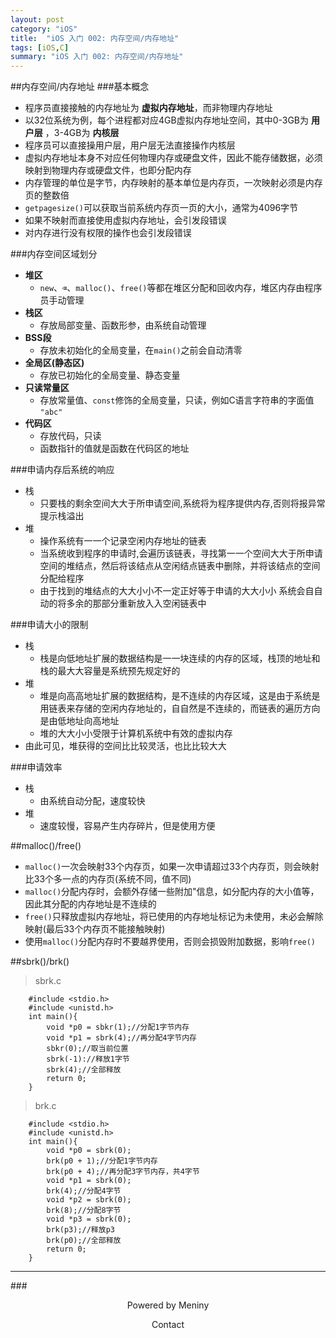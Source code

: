 ```yaml
---
layout: post
category: "iOS"
title:  "iOS 入门 002: 内存空间/内存地址"
tags: [iOS,C]
summary: "iOS 入门 002: 内存空间/内存地址"
---
```

##内存空间/内存地址
###基本概念
* 程序员直接接触的内存地址为 __虚拟内存地址__，而非物理内存地址  
* 以32位系统为例，每个进程都对应4GB虚拟内存地址空间，其中0-3GB为 __用户层__ ，3-4GB为 __内核层__  
* 程序员可以直接操用户层，用户层无法直接操作内核层  
* 虚拟内存地址本身不对应任何物理内存或硬盘文件，因此不能存储数据，必须映射到物理内存或硬盘文件，也即分配内存  
* 内存管理的单位是字节，内存映射的基本单位是内存页，一次映射必须是内存页的整数倍  
* `getpagesize()`可以获取当前系统内存页一页的大小，通常为4096字节  
* 如果不映射而直接使用虚拟内存地址，会引发段错误  
* 对内存进行没有权限的操作也会引发段错误  

###内存空间区域划分
* __堆区__  
	* `new`、`⌫`、`malloc()`、`free()`等都在堆区分配和回收内存，堆区内存由程序员手动管理  
* __栈区__  
	* 存放局部变量、函数形参，由系统自动管理  
* __BSS段__  
	* 存放未初始化的全局变量，在`main()`之前会自动清零  
* __全局区(静态区)__  
	* 存放已初始化的全局变量、静态变量  
* __只读常量区__  
	* 存放常量值、`const`修饰的全局变量，只读，例如C语言字符串的字面值  `"abc"`  
* __代码区__  
	* 存放代码，只读  
	* 函数指针的值就是函数在代码区的地址  

###申请内存后系统的响应
* 栈  
	* 只要栈的剩余空间⼤大于所申请空间,系统将为程序提供内存,否则将报异常提⽰栈溢出  * 堆  	* 操作系统有⼀一个记录空闲内存地址的链表  	* 当系统收到程序的申请时,会遍历该链表，寻找第⼀一个空间⼤大于所申请空间的堆结点，然后将该结点从空闲结点链表中删除，并将该结点的空间分配给程序  	* 由于找到的堆结点的⼤大⼩小不⼀定正好等于申请的⼤大⼩小 系统会⾃自动的将多余的那部分重新放⼊入空闲链表中  

###申请大小的限制
* 栈  
	* 栈是向低地址扩展的数据结构是⼀一块连续的内存的区域，栈顶的地址和栈的最⼤大容量是系统预先规定好的  
* 堆  
	* 堆是向⾼高地址扩展的数据结构，是不连续的内存区域，这是由于系统是用链表来存储的空闲内存地址的，⾃自然是不连续的，⽽链表的遍历⽅向是由低地址向⾼地址  
	* 堆的⼤大⼩小受限于计算机系统中有效的虚拟内存  
* 由此可见，堆获得的空间⽐比较灵活，也⽐比较⼤大  

###申请效率
* 栈  
	* 由系统自动分配，速度较快  
* 堆  
	* 速度较慢，容易产生内存碎片，但是使用方便  

##malloc()/free()  
* `malloc()`一次会映射33个内存页，如果一次申请超过33个内存页，则会映射比33个多一点的内存页(系统不同，值不同)  
* `malloc()`分配内存时，会额外存储一些附加"信息，如分配内存的大小值等，因此其分配的内存地址是不连续的  
* `free()`只释放虚拟内存地址，将已使用的内存地址标记为未使用，未必会解除映射(最后33个内存页不能接触映射)  
* 使用`malloc()`分配内存时不要越界使用，否则会损毁附加数据，影响`free()`  

##sbrk()/brk()  
>sbrk.c  
```
	#include <stdio.h>
	#include <unistd.h>
	int main(){
		void *p0 = sbkr(1);//分配1字节内存
		void *p1 = sbrk(4);//再分配4字节内存
		sbkr(0);//取当前位置
		sbrk(-1)://释放1字节
		sbrk(4);//全部释放
		return 0;
	}
```

>brk.c  
```
	#include <stdio.h>
	#include <unistd.h>
	int main(){
		void *p0 = sbrk(0);
		brk(p0 + 1);//分配1字节内存
		brk(p0 + 4);//再分配3字节内存，共4字节
		void *p1 = sbrk(0);
		brk(4);//分配4字节
		void *p2 = sbrk(0);
		brk(8);//分配8字节
		void *p3 = sbrk(0);
		brk(p3);//释放p3
		brk(p0);//全部释放
		return 0;
	}
```

***
###<center>Powered by Meniny</center>
<center>Contact <Meniny@qq.com></center>

